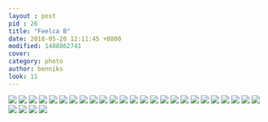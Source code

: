 ```yaml
---
layout : post
pid : 26
title: "Feelca B"
date: 2018-05-20 12:11:45 +0800
modified: 1488862741
cover: 
category: photo
author: benniks
look: 11
---
```

![](https://ws4.sinaimg.cn/mw1024/006tKfTcgy1fri7lhxeubj31a00yi10y.jpg)
![](https://ws3.sinaimg.cn/mw1024/006tKfTcgy1fri7lhocxmj31a00yi49r.jpg)
![](https://ws3.sinaimg.cn/mw1024/006tKfTcgy1fri7lhbkuyj31a00yigwt.jpg)
![](https://ws2.sinaimg.cn/mw1024/006tKfTcgy1fri7lgzxsuj31a00yiqjx.jpg)
![](https://ws4.sinaimg.cn/mw1024/006tKfTcgy1fri7lgpsy2j31a00yiqcs.jpg)
![](https://ws3.sinaimg.cn/mw1024/006tKfTcgy1fri7lgj1s9j31a00yi40n.jpg)
![](https://ws3.sinaimg.cn/mw1024/006tKfTcgy1fri7lg7traj31a00yix0r.jpg)
![](https://ws3.sinaimg.cn/mw1024/006tKfTcgy1fri7lfy6v6j31a00yiah8.jpg)
![](https://ws4.sinaimg.cn/mw1024/006tKfTcgy1fri7lfqlwtj31a00yik1y.jpg)
![](https://ws2.sinaimg.cn/mw1024/006tKfTcgy1fri7lfdqbgj31a00yiaej.jpg)
![](https://ws1.sinaimg.cn/mw1024/006tKfTcgy1fri7lf4hd0j31a00yiwil.jpg)
![](https://ws1.sinaimg.cn/mw1024/006tKfTcgy1fri7lesam7j31a00yiwgs.jpg)
![](https://ws3.sinaimg.cn/mw1024/006tKfTcgy1fri7lem7tqj31a00yiae8.jpg)
![](https://ws2.sinaimg.cn/mw1024/006tKfTcgy1fri7lecyx9j31a00yik6g.jpg)
![](https://ws2.sinaimg.cn/mw1024/006tKfTcgy1fri7le2t6vj31a00yin7y.jpg)
![](https://ws1.sinaimg.cn/mw1024/006tKfTcgy1fri7lds635j31a00yigur.jpg)
![](https://ws4.sinaimg.cn/mw1024/006tKfTcgy1fri7ldgreoj31a00yik7c.jpg)
![](https://ws3.sinaimg.cn/mw1024/006tKfTcgy1fri7ld4m9qj31a00yidr3.jpg)
![](https://ws3.sinaimg.cn/mw1024/006tKfTcgy1fri7lctdqej31a00yiwox.jpg)
![](https://ws4.sinaimg.cn/mw1024/006tKfTcgy1fri7lciqd8j31a00yi7hm.jpg)
![](https://ws2.sinaimg.cn/mw1024/006tKfTcgy1fri7lc8lf4j31a00yigup.jpg)
![](https://ws2.sinaimg.cn/mw1024/006tKfTcgy1fri7lc1jxsj31a00yiwl7.jpg)
![](https://ws4.sinaimg.cn/mw1024/006tKfTcgy1fri7lbpczpj31a00yi7ht.jpg)
![](https://ws1.sinaimg.cn/mw1024/006tKfTcgy1fri7lbbnx6j31a00yik9i.jpg)
![](https://ws3.sinaimg.cn/mw1024/006tKfTcgy1fri7lb0zg3j31a00yi0v8.jpg)
![](https://ws2.sinaimg.cn/mw1024/006tKfTcgy1fri7lar5jaj31a00yijtg.jpg)
![](https://ws4.sinaimg.cn/mw1024/006tKfTcgy1fri7lairi9j31a00yijtu.jpg)
![](https://ws3.sinaimg.cn/mw1024/006tKfTcgy1fri7poaputj31a00yik3w.jpg)
![](https://ws4.sinaimg.cn/mw1024/006tKfTcgy1fri7pjjvlcj31a00yigua.jpg)